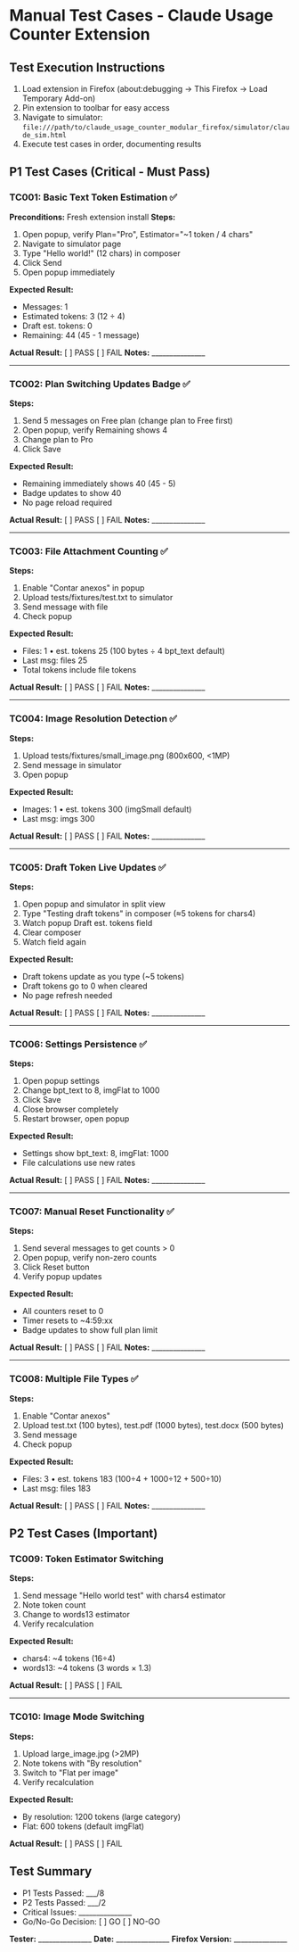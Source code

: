 # Manual Test Cases - Claude Usage Counter Extension

## Test Execution Instructions

1. Load extension in Firefox (about:debugging → This Firefox → Load Temporary Add-on)
2. Pin extension to toolbar for easy access
3. Navigate to simulator: `file:///path/to/claude_usage_counter_modular_firefox/simulator/claude_sim.html`
4. Execute test cases in order, documenting results

## P1 Test Cases (Critical - Must Pass)

### TC001: Basic Text Token Estimation ✅
**Preconditions:** Fresh extension install
**Steps:**
1. Open popup, verify Plan="Pro", Estimator="~1 token / 4 chars"  
2. Navigate to simulator page
3. Type "Hello world!" (12 chars) in composer
4. Click Send
5. Open popup immediately

**Expected Result:**
- Messages: 1
- Estimated tokens: 3 (12 ÷ 4)
- Draft est. tokens: 0
- Remaining: 44 (45 - 1 message)

**Actual Result:** [ ] PASS [ ] FAIL
**Notes:** _______________

---

### TC002: Plan Switching Updates Badge ✅
**Steps:**
1. Send 5 messages on Free plan (change plan to Free first)
2. Open popup, verify Remaining shows 4
3. Change plan to Pro
4. Click Save

**Expected Result:**
- Remaining immediately shows 40 (45 - 5)
- Badge updates to show 40
- No page reload required

**Actual Result:** [ ] PASS [ ] FAIL
**Notes:** _______________

---

### TC003: File Attachment Counting ✅
**Steps:**
1. Enable "Contar anexos" in popup
2. Upload tests/fixtures/test.txt to simulator
3. Send message with file
4. Check popup

**Expected Result:**
- Files: 1 • est. tokens 25 (100 bytes ÷ 4 bpt_text default)
- Last msg: files 25
- Total tokens include file tokens

**Actual Result:** [ ] PASS [ ] FAIL
**Notes:** _______________

---

### TC004: Image Resolution Detection ✅
**Steps:**
1. Upload tests/fixtures/small_image.png (800x600, <1MP)
2. Send message in simulator
3. Open popup

**Expected Result:**
- Images: 1 • est. tokens 300 (imgSmall default)
- Last msg: imgs 300

**Actual Result:** [ ] PASS [ ] FAIL
**Notes:** _______________

---

### TC005: Draft Token Live Updates ✅
**Steps:**
1. Open popup and simulator in split view
2. Type "Testing draft tokens" in composer (≈5 tokens for chars4)
3. Watch popup Draft est. tokens field
4. Clear composer
5. Watch field again

**Expected Result:**
- Draft tokens update as you type (~5 tokens)
- Draft tokens go to 0 when cleared
- No page refresh needed

**Actual Result:** [ ] PASS [ ] FAIL
**Notes:** _______________

---

### TC006: Settings Persistence ✅
**Steps:**
1. Open popup settings
2. Change bpt_text to 8, imgFlat to 1000
3. Click Save
4. Close browser completely
5. Restart browser, open popup

**Expected Result:**
- Settings show bpt_text: 8, imgFlat: 1000
- File calculations use new rates

**Actual Result:** [ ] PASS [ ] FAIL
**Notes:** _______________

---

### TC007: Manual Reset Functionality ✅
**Steps:**
1. Send several messages to get counts > 0
2. Open popup, verify non-zero counts
3. Click Reset button
4. Verify popup updates

**Expected Result:**
- All counters reset to 0
- Timer resets to ~4:59:xx
- Badge updates to show full plan limit

**Actual Result:** [ ] PASS [ ] FAIL
**Notes:** _______________

---

### TC008: Multiple File Types ✅
**Steps:**
1. Enable "Contar anexos"
2. Upload test.txt (100 bytes), test.pdf (1000 bytes), test.docx (500 bytes)
3. Send message
4. Check popup

**Expected Result:**
- Files: 3 • est. tokens 183 (100÷4 + 1000÷12 + 500÷10)
- Last msg: files 183

**Actual Result:** [ ] PASS [ ] FAIL
**Notes:** _______________

## P2 Test Cases (Important)

### TC009: Token Estimator Switching
**Steps:**
1. Send message "Hello world test" with chars4 estimator
2. Note token count
3. Change to words13 estimator
4. Verify recalculation

**Expected Result:**
- chars4: ~4 tokens (16÷4)
- words13: ~4 tokens (3 words × 1.3)

**Actual Result:** [ ] PASS [ ] FAIL

---

### TC010: Image Mode Switching
**Steps:**
1. Upload large_image.jpg (>2MP)
2. Note tokens with "By resolution" 
3. Switch to "Flat per image"
4. Verify recalculation

**Expected Result:**
- By resolution: 1200 tokens (large category)
- Flat: 600 tokens (default imgFlat)

**Actual Result:** [ ] PASS [ ] FAIL

## Test Summary
- P1 Tests Passed: ___/8
- P2 Tests Passed: ___/2
- Critical Issues: _______________
- Go/No-Go Decision: [ ] GO [ ] NO-GO

**Tester:** _______________
**Date:** _______________
**Firefox Version:** _______________